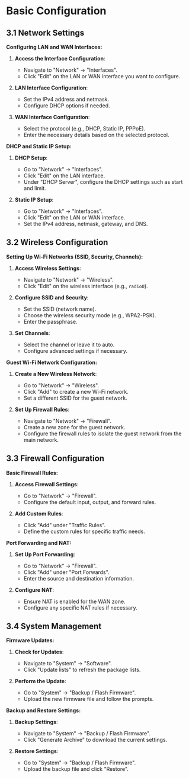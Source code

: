 # Basic Configuration

## 3.1 Network Settings

**Configuring LAN and WAN Interfaces:**
1. **Access the Interface Configuration**:
   - Navigate to "Network" -> "Interfaces".
   - Click "Edit" on the LAN or WAN interface you want to configure.

2. **LAN Interface Configuration**:
   - Set the IPv4 address and netmask.
   - Configure DHCP options if needed.

3. **WAN Interface Configuration**:
   - Select the protocol (e.g., DHCP, Static IP, PPPoE).
   - Enter the necessary details based on the selected protocol.

**DHCP and Static IP Setup:**
1. **DHCP Setup**:
   - Go to "Network" -> "Interfaces".
   - Click "Edit" on the LAN interface.
   - Under "DHCP Server", configure the DHCP settings such as start and limit.

2. **Static IP Setup**:
   - Go to "Network" -> "Interfaces".
   - Click "Edit" on the LAN or WAN interface.
   - Set the IPv4 address, netmask, gateway, and DNS.

## 3.2 Wireless Configuration

**Setting Up Wi-Fi Networks (SSID, Security, Channels):**
1. **Access Wireless Settings**:
   - Navigate to "Network" -> "Wireless".
   - Click "Edit" on the wireless interface (e.g., `radio0`).

2. **Configure SSID and Security**:
   - Set the SSID (network name).
   - Choose the wireless security mode (e.g., WPA2-PSK).
   - Enter the passphrase.

3. **Set Channels**:
   - Select the channel or leave it to auto.
   - Configure advanced settings if necessary.

**Guest Wi-Fi Network Configuration:**
1. **Create a New Wireless Network**:
   - Go to "Network" -> "Wireless".
   - Click "Add" to create a new Wi-Fi network.
   - Set a different SSID for the guest network.

2. **Set Up Firewall Rules**:
   - Navigate to "Network" -> "Firewall".
   - Create a new zone for the guest network.
   - Configure the firewall rules to isolate the guest network from the main network.

## 3.3 Firewall Configuration

**Basic Firewall Rules:**
1. **Access Firewall Settings**:
   - Go to "Network" -> "Firewall".
   - Configure the default input, output, and forward rules.

2. **Add Custom Rules**:
   - Click "Add" under "Traffic Rules".
   - Define the custom rules for specific traffic needs.

**Port Forwarding and NAT:**
1. **Set Up Port Forwarding**:
   - Go to "Network" -> "Firewall".
   - Click "Add" under "Port Forwards".
   - Enter the source and destination information.

2. **Configure NAT**:
   - Ensure NAT is enabled for the WAN zone.
   - Configure any specific NAT rules if necessary.

## 3.4 System Management

**Firmware Updates:**
1. **Check for Updates**:
   - Navigate to "System" -> "Software".
   - Click "Update lists" to refresh the package lists.

2. **Perform the Update**:
   - Go to "System" -> "Backup / Flash Firmware".
   - Upload the new firmware file and follow the prompts.

**Backup and Restore Settings:**
1. **Backup Settings**:
   - Navigate to "System" -> "Backup / Flash Firmware".
   - Click "Generate Archive" to download the current settings.

2. **Restore Settings**:
   - Go to "System" -> "Backup / Flash Firmware".
   - Upload the backup file and click "Restore".

